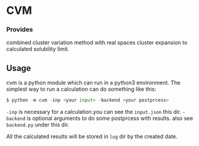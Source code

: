 CVM
===

### Provides ###
combined cluster variation method with real spaces cluster expansion to 
calculated solubility limit.

## Usage ##
cvm is a python module which can run in a python3 environment.
The simplest way to run a calculation can do something like this:
```py
$ python -m cvm -inp <your input> -backend <your postprcess>
```
`-inp` is necessary for a calculation.you can see the `input.json` this dir.
`-backend` is optional arguments to do some postprcess with results. also see `backend.py` under this dir.

All the calculated results will be stored in `log` dir by the created date.